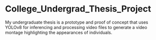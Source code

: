 # College_Undergrad_Thesis_Project
My undergraduate thesis is a prototype and proof of concept that uses YOLOv8 for inferencing and processing video files to generate a video montage highlighting the appearances of individuals.
